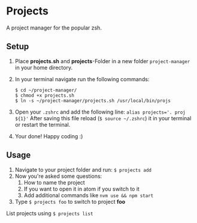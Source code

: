 Projects
========

A project manager for the popular zsh.

## Setup
1. Place __projects.sh__ and __projects__-Folder in a new folder `project-manager` in your home directory.

2. In your terminal navigate run the following commands:
 	 ```
	 $ cd ~/project-manager/
	 $ chmod +x projects.sh
	 $ ln -s ~/project-manager/projects.sh /usr/local/bin/projs
	 ```
3. Open your `.zshrc` and add the following line:
	 `alias projects='. proj ${1}'`
	 After saving this file reload (`$ source ~/.zshrc`) it in your terminal or restart the terminal.

4. Your done! Happy coding :)

## Usage
1. Navigate to your project folder and run: `$ projects add`
2. Now you're asked some questions:
	1. How to name the project
	2. If you want to open it in atom if you switch to it
	3. Add additional commands like `nvm use && npm start`
3. Type `$ projects foo` to switch to project __foo__

List projects using `$ projects list`
